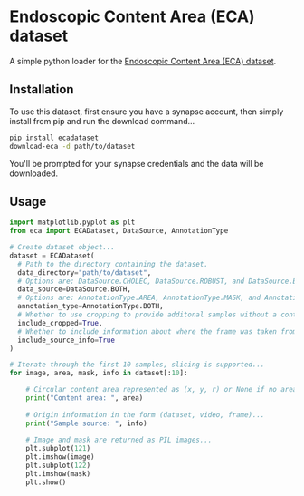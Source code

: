 # Endoscopic Content Area (ECA) dataset
A simple python loader for the [Endoscopic Content Area (ECA) dataset](https://doi.org/10.7303/syn32148000).

## Installation
To use this dataset, first ensure you have a synapse account, then simply install from pip and run the download command...
```bash
pip install ecadataset
download-eca -d path/to/dataset
```
You'll be prompted for your synapse credentials and the data will be downloaded.

## Usage

```python
import matplotlib.pyplot as plt
from eca import ECADataset, DataSource, AnnotationType

# Create dataset object...
dataset = ECADataset(
  # Path to the directory containing the dataset.
  data_directory="path/to/dataset",
  # Options are: DataSource.CHOLEC, DataSource.ROBUST, and DataSource.BOTH.
  data_source=DataSource.BOTH,
  # Options are: AnnotationType.AREA, AnnotationType.MASK, and AnnotationType.BOTH.
  annotation_type=AnnotationType.BOTH,
  # Whether to use cropping to provide additonal samples without a content area.
  include_cropped=True,
  # Whether to include information about where the frame was taken from.
  include_source_info=True
)

# Iterate through the first 10 samples, slicing is supported...
for image, area, mask, info in dataset[:10]:

    # Circular content area represented as (x, y, r) or None if no area present...
    print("Content area: ", area)
    
    # Origin information in the form (dataset, video, frame)...
    print("Sample source: ", info)
    
    # Image and mask are returned as PIL images...
    plt.subplot(121)
    plt.imshow(image)
    plt.subplot(122)
    plt.imshow(mask)
    plt.show()
```

